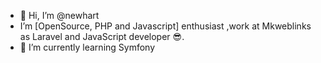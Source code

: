 - 👋 Hi, I’m @newhart
- I’m [OpenSource, PHP and Javascript] enthusiast ,work at Mkweblinks as Laravel and JavaScript developer 😎.
- 🌱 I’m currently learning Symfony

